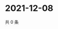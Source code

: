 # 2021-12-08

共 0 条

<!-- BEGIN WEIBO -->
<!-- 最后更新时间 Wed Dec 08 2021 12:15:16 GMT+0800 (China Standard Time) -->

<!-- END WEIBO -->
